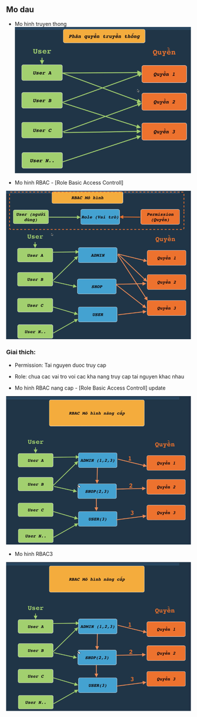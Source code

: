 ## Mo dau

* Mo hinh truyen thong
![Truyen thong](image.png)

* Mo hinh RBAC - [Role Basic Access Controll]
  
![RBAC](image-1.png)

### Giai thich:

* Permission: Tai nguyen duoc truy cap
* Role: chua cac vai tro voi cac kha nang truy cap tai nguyen khac nhau

* Mo hinh RBAC nang cap - [Role Basic Access Controll] update

![RBAC update](image-2.png)

* Mo hinh RBAC3 

![RBAC3](image-3.png)
